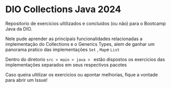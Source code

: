 # DIO Collections Java 2024

Repositorio de exercicios ultilizados e concluidos (ou não) para o Bootcamp Java da DIO.

Nele pude aprender as principais funcionalidades relacionadas a implementação do Collections e o Generics Types, alem de ganhar um panorama pratico das implementações `Set` , `Map`e `List`

Dentro do diretorio `src > main > java > ` estão dispostos os exercicios das implementações separados em seus respectivos pacotes

Caso queira ultilizar os exercicios ou apontar melhorias, fique a vontade para abrir um Issue!
